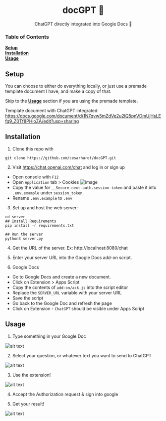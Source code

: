 <h1 align="center">
docGPT 📄
</h1>
<p align="center">
ChatGPT directly integrated into Google Docs 🤌
</p>


### Table of Contents
**[Setup](#setup)**<br>
**[Installation](#installation)**<br>
**[Usage](#usage)**<br>

## Setup

You can choose to either do everything locally, or just use a premade template document I have, and make a copy of that.

Skip to the **[Usage](#usage)** section if you are using the premade template. 

Template document with ChatGPT integrated: https://docs.google.com/document/d/1N7qvw5mZdVe2u2IQ5pnVDmUjHsLEfq9_Z0Tf8PHloZA/edit?usp=sharing

## Installation

1. Clone this repo with 

  ```
  git clone https://github.com/cesarhuret/docGPT.git
  ```

2. Visit https://chat.openai.com/chat and log in or sign up
  - Open console with `F12`
  - Open `Application` tab > Cookies
  ![image](https://user-images.githubusercontent.com/36258159/205494773-32ef651a-994d-435a-9f76-a26699935dac.png)
  - Copy the value for `__Secure-next-auth.session-token` and paste it into `.env.example` under `session_token`.
  - Rename `.env.example` to `.env`

3. Set up and host the web server: 

  ```
  cd server
  ## Install Requirements
  pip install -r requirements.txt

  ## Run the server
  python3 server.py
  ```

4. Get the URL of the server. Ex: http://localhost:8080/chat

5. Enter your server URL into the Google Docs add-on script. 

6. Google Docs
  - Go to Google Docs and create a new document.
  - Click on Extension > Apps Script
  - Copy the contents of `add-on/ask.js` into the script editor
  - Replace the `SERVER_URL` variable with your server URL
  - Save the script
  - Go back to the Google Doc and refresh the page
  - Click on Extension - `ChatGPT` should be visible under Apps Script

## Usage

1. Type something in your Google Doc

  ![alt text](https://i.imgur.com/287n0U0l.png)
  
2. Select your question, or whatever text you want to send to ChatGPT
  
  ![alt text](https://i.imgur.com/62tfu0kl.png)

3. Use the extension! 

  ![alt text](https://i.imgur.com/g7w6Qgfl.png)

4. Accept the Authorization request & sign into google

5. Get your result!

  ![alt text](https://i.imgur.com/MEidlLYl.png)
